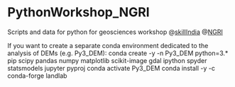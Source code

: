 # PythonWorkshop_NGRI
Scripts and data for python for geosciences workshop @[skillIndia](https://www.skillindiadigital.gov.in/home) @[NGRI](https://www.ngri.res.in/)


If you want to create a separate conda environment dedicated to the analysis of DEMs (e.g. Py3_DEM):
conda create -y -n Py3_DEM python=3.* pip scipy pandas numpy matplotlib scikit-image gdal ipython spyder statsmodels jupyter pyproj
conda activate Py3_DEM
conda install -y -c conda-forge landlab
